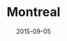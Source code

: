 ---
title: Montreal
date: 2015-09-05
images: [both-front-clearer.jpg, both-front.jpg, blurry.jpg, frank-pearson.jpg]
props: [rbb, sb, book, gold-crown, tiara, green-happy-sticker, aviators, blue-happy-sticker, blue-box, picture-frame, charles-and-diana, frank-pearson, mado-lamotte]
---